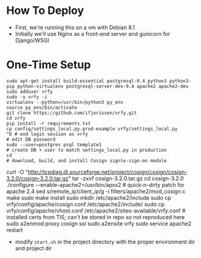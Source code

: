 # How To Deploy
  * First, we're running this on a vm with Debian 8.1
  * Initially we'll use Nginx as a front-end server and gunicorn for Django/WSGI

# One-Time Setup

    sudo apt-get install build-essential postgresql-9.4 python3 python3-pip python-virtualenv postgresql-server-dev-9.4 apache2 apache2-dev
    sudo adduser vrfy
    sudo -u vrfy -i
    virtualenv --python=/usr/bin/python3 py_env
    source py_env/bin/activate
    git clone https://github.com/ifjorissen/vrfy.git
    cd vrfy
    pip install -r requirements.txt
    cp config/settings_local.py.prod-example vrfy/settings_local.py
    ^D # end login session as vrfy
    # edit DB password
    sudo --user=postgres psql template1
    # create DB + user to match settings_local.py in production
    cd
    # download, build, and install Cosign signle-sign-on module
curl -O "http://tcpdiag.dl.sourceforge.net/project/cosign/cosign/cosign-3.2.0/cosign-3.2.0.tar.gz"
    tar -zxvf cosign-3.2.0.tar.gz
    cd cosign-3.2.0
    ./configure --enable-apache2=/usr/bin/apxs2
    # quick-n-dirty patch for apache 2.4
    sed s/remote_ip/client_ip/g -i filters/apache2/mod_cosign.c
    make
    sudo make install
    sudo mkdir /etc/apache2/include
    sudo cp vrfy/config/apache/cosign.conf /etc/apache2/include/
    sudo cp vrfy/config/apache/vhost.conf /etc/apache2/sites-available/vrfy.conf
    # installed certs from TIS; can't be stored in repo so not reproduced here
    sudo a2enmod proxy cosign ssl
    sudo a2ensite vrfy
    sudo service apache2 restart

  * modify `start.sh` in the project directory with the proper environment dir and project dir
